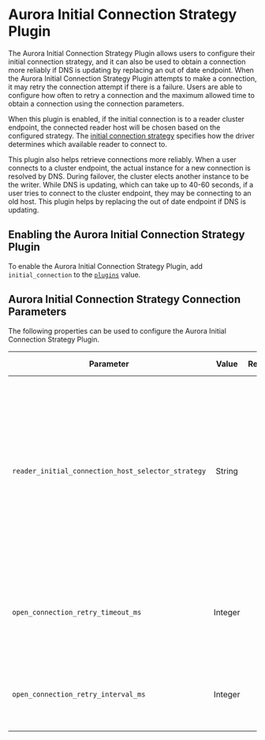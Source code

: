 # Aurora Initial Connection Strategy Plugin
The Aurora Initial Connection Strategy Plugin allows users to configure their initial connection strategy, and it can also be used to obtain a connection more reliably if DNS is updating by replacing an out of date endpoint. When the Aurora Initial Connection Strategy Plugin attempts to make a connection, it may retry the connection attempt if there is a failure. Users are able to configure how often to retry a connection and the maximum allowed time to obtain a connection using the connection parameters.

When this plugin is enabled, if the initial connection is to a reader cluster endpoint, the connected reader host will be chosen based on the configured strategy. The [initial connection strategy](../ReaderSelectionStrategies.md) specifies how the driver determines which available reader to connect to.

This plugin also helps retrieve connections more reliably. When a user connects to a cluster endpoint, the actual instance for a new connection is resolved by DNS. During failover, the cluster elects another instance to be the writer. While DNS is updating, which can take up to 40-60 seconds, if a user tries to connect to the cluster endpoint, they may be connecting to an old host. This plugin helps by replacing the out of date endpoint if DNS is updating.

## Enabling the Aurora Initial Connection Strategy Plugin

To enable the Aurora Initial Connection Strategy Plugin, add `initial_connection` to the [`plugins`](../UsingThePythonDriver.md#connection-plugin-manager-parameters) value.

## Aurora Initial Connection Strategy Connection Parameters

The following properties can be used to configure the Aurora Initial Connection Strategy Plugin.

| Parameter                                          |  Value  | Required | Description                                                                                                                                                                                                              | Example            | Default Value |
|----------------------------------------------------|:-------:|:--------:|--------------------------------------------------------------------------------------------------------------------------------------------------------------------------------------------------------------------------|--------------------|---------------|
| `reader_initial_connection_host_selector_strategy` | String  |    No    | The strategy that will be used to select a new reader host when opening a new connection. <br><br> For more information on the available reader selection strategies, see this [table](../ReaderSelectionStrategies.md). | `leastConnections` | `random`      |
| `open_connection_retry_timeout_ms`                 | Integer |    No    | The maximum allowed time for retries when opening a connection in milliseconds.                                                                                                                                          | `40000`            | `30000`       |
| `open_connection_retry_interval_ms`                | Integer |    No    | The time between retries when opening a connection in milliseconds.                                                                                                                                                      | `2000`             | `1000`        |
